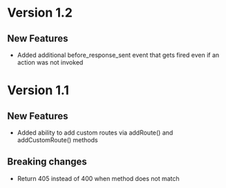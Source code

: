 Version 1.2
===========

New Features
------------
* Added additional before_response_sent event that gets fired even if an action was not invoked


Version 1.1
===========

New Features
------------
* Added ability to add custom routes via addRoute() and addCustomRoute() methods

Breaking changes
----------------
* Return 405 instead of 400 when method does not match
